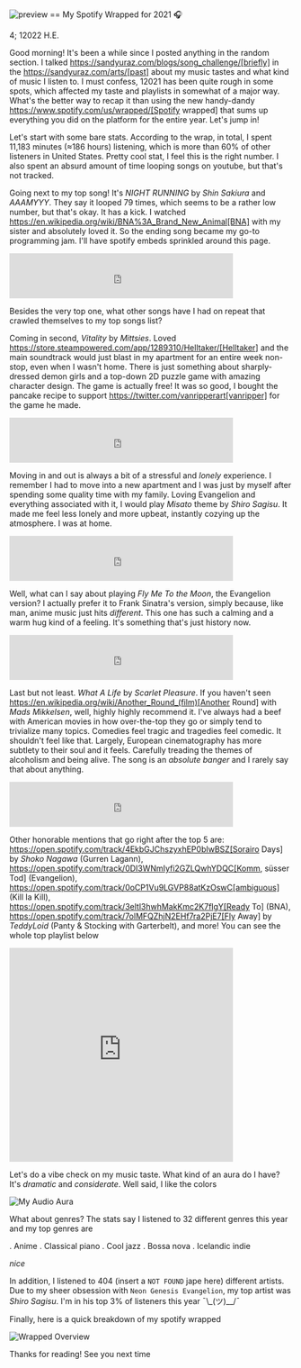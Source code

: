 ![preview](./preview.png)
== My Spotify Wrapped for 2021 🎧

4; 12022 H.E.

Good morning! It's been a while since I posted anything in the random
section. I talked https://sandyuraz.com/blogs/song_challenge/[briefly]
in the https://sandyuraz.com/arts/[past] about my music tastes and what
kind of music I listen to. I must confess, 12021 has been quite rough in
some spots, which affected my taste and playlists in somewhat of a major
way. What's the better way to recap it than using the new handy-dandy
https://www.spotify.com/us/wrapped/[Spotify wrapped] that sums up
everything you did on the platform for the entire year. Let's jump in!

Let's start with some bare stats. According to the wrap, in total, I
spent 11,183 minutes (≈186 hours) listening, which is more than 60% of
other listeners in United States. Pretty cool stat, I feel this is the
right number. I also spent an absurd amount of time looping songs on
youtube, but that's not tracked.

Going next to my top song! It's *NIGHT RUNNING* by _Shin Sakiura_ and
_AAAMYYY_. They say it looped 79 times, which seems to be a rather low
number, but that's okay. It has a kick. I watched
https://en.wikipedia.org/wiki/BNA%3A_Brand_New_Animal[BNA] with my
sister and absolutely loved it. So the ending song became my go-to
programming jam. I'll have spotify embeds sprinkled around this page.

<iframe src="https://open.spotify.com/embed/track/54BW4qpq5ms4bnzBgiWVOo" width="79%" height="80" frameborder="0" allowtransparency="true" allow="encrypted-media"></iframe>

Besides the very top one, what other songs have I had on repeat that
crawled themselves to my top songs list?

Coming in second, *Vitality* by _Mittsies_. Loved
https://store.steampowered.com/app/1289310/Helltaker/[Helltaker] and the
main soundtrack would just blast in my apartment for an entire week
non-stop, even when I wasn't home. There is just something about
sharply-dressed demon girls and a top-down 2D puzzle game with amazing
character design. The game is actually free! It was so good, I bought
the pancake recipe to support
https://twitter.com/vanripperart[vanripper] for the game he made.

<iframe src="https://open.spotify.com/embed/track/4i0oGvIIrkoTLNCYJWnMvh" width="79%" height="80" frameborder="0" allowtransparency="true" allow="encrypted-media"></iframe>

Moving in and out is always a bit of a stressful and *lonely*
experience. I remember I had to move into a new apartment and I was just
by myself after spending some quality time with my family. Loving
Evangelion and everything associated with it, I would play *Misato*
theme by _Shiro Sagisu_. It made me feel less lonely and more upbeat,
instantly cozying up the atmosphere. I was at home.

<iframe src="https://open.spotify.com/embed/track/0E9W4ZDAl2ceQSJI8TOgOS" width="79%" height="80" frameborder="0" allowtransparency="true" allow="encrypted-media"></iframe>

Well, what can I say about playing *Fly Me To the Moon*, the Evangelion
version? I actually prefer it to Frank Sinatra's version, simply
because, like man, anime music just hits *different*. This one has such
a calming and a warm hug kind of a feeling. It's something that's just
history now.

<iframe src="https://open.spotify.com/embed/track/6o97UuQmaxccF95fdt9PPR" width="79%" height="80" frameborder="0" allowtransparency="true" allow="encrypted-media"></iframe>

Last but not least. *What A Life* by _Scarlet Pleasure_. If you haven't
seen https://en.wikipedia.org/wiki/Another_Round_(film)[Another Round]
with _Mads Mikkelsen_, well, highly highly recommend it. I've always had
a beef with American movies in how over-the-top they go or simply tend
to trivialize many topics. Comedies feel tragic and tragedies feel
comedic. It shouldn't feel like that. Largely, European cinematography
has more subtlety to their soul and it feels. Carefully treading the
themes of alcoholism and being alive. The song is an *absolute banger*
and I rarely say that about anything.

<iframe src="https://open.spotify.com/embed/track/2zWivfUQjnXyUozQOrSCVc" width="79%" height="80" frameborder="0" allowtransparency="true" allow="encrypted-media"></iframe>

Other honorable mentions that go right after the top 5 are:
https://open.spotify.com/track/4EkbGJChszyxhEP0bIwBSZ[Sorairo Days] by
_Shoko Nagawa_ (Gurren Lagann),
https://open.spotify.com/track/0DI3WNmIyfi2GZLQwhYDQC[Komm, süsser Tod]
(Evangelion),
https://open.spotify.com/track/0oCP1Vu9LGVP88atKzOswC[ambiguous] (Kill
la Kill), https://open.spotify.com/track/3eltl3hwhMakKmc2K7flgY[Ready
To] (BNA), https://open.spotify.com/track/7olMFQZhjN2EHf7ra2PjE7[Fly
Away] by _TeddyLoid_ (Panty & Stocking with Garterbelt), and more! You
can see the whole top playlist below

<iframe src="https://open.spotify.com/embed/playlist/59bal0ZSNOlRC6jwhu0ocw" width="79%" height="380" frameborder="0" allowtransparency="true" allow="encrypted-media"></iframe>

Let's do a vibe check on my music taste. What kind of an aura do I have?
It's *dramatic* and *considerate*. Well said, I like the colors

![My Audio Aura](aura.png)

What about genres? The stats say I listened to 32 different genres this
year and my top genres are

. Anime
. Classical piano
. Cool jazz
. Bossa nova
. Icelandic indie

*nice*

In addition, I listened to 404 (insert a `NOT FOUND` jape here)
different artists. Due to my sheer obsession with
`Neon Genesis Evangelion`, my top artist was _Shiro Sagisu_. I'm in his
top 3% of listeners this year ¯\\_(ツ)__/¯

Finally, here is a quick breakdown of my spotify wrapped

![Wrapped Overview](wrapped.png)

Thanks for reading! See you next time
